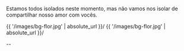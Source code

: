 
Estamos todos isolados neste momento,
mas não vamos nos isolar de 
compartilhar nosso amor com vocês.

<background>{{ '/images/bg-flor.jpg' | absolute_url }}/</background>
<backgroundimage>{{ '/images/bg-flor.jpg' | absolute_url }}/</backgroundimage>

--


